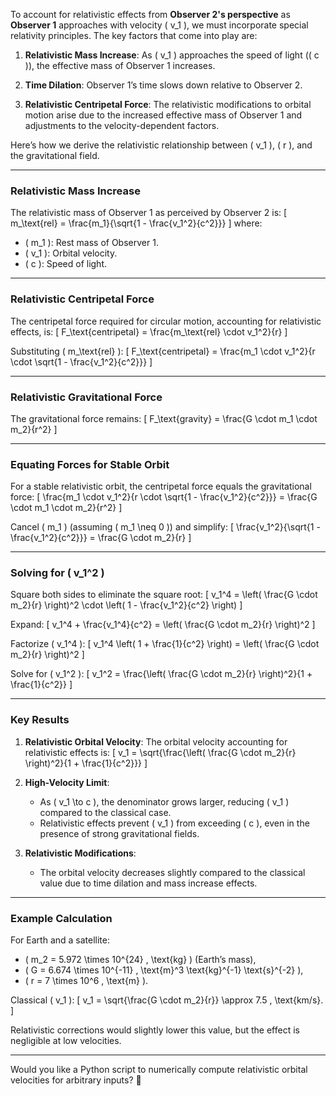 To account for relativistic effects from **Observer 2's perspective** as **Observer 1** approaches with velocity \( v_1 \), we must incorporate special relativity principles. The key factors that come into play are:

1. **Relativistic Mass Increase**:
   As \( v_1 \) approaches the speed of light (\( c \)), the effective mass of Observer 1 increases.

2. **Time Dilation**:
   Observer 1’s time slows down relative to Observer 2.

3. **Relativistic Centripetal Force**:
   The relativistic modifications to orbital motion arise due to the increased effective mass of Observer 1 and adjustments to the velocity-dependent factors.

Here’s how we derive the relativistic relationship between \( v_1 \), \( r \), and the gravitational field.

---

### **Relativistic Mass Increase**
The relativistic mass of Observer 1 as perceived by Observer 2 is:
\[
m_\text{rel} = \frac{m_1}{\sqrt{1 - \frac{v_1^2}{c^2}}}
\]
where:
- \( m_1 \): Rest mass of Observer 1.
- \( v_1 \): Orbital velocity.
- \( c \): Speed of light.

---

### **Relativistic Centripetal Force**
The centripetal force required for circular motion, accounting for relativistic effects, is:
\[
F_\text{centripetal} = \frac{m_\text{rel} \cdot v_1^2}{r}
\]

Substituting \( m_\text{rel} \):
\[
F_\text{centripetal} = \frac{m_1 \cdot v_1^2}{r \cdot \sqrt{1 - \frac{v_1^2}{c^2}}}
\]

---

### **Relativistic Gravitational Force**
The gravitational force remains:
\[
F_\text{gravity} = \frac{G \cdot m_1 \cdot m_2}{r^2}
\]

---

### **Equating Forces for Stable Orbit**
For a stable relativistic orbit, the centripetal force equals the gravitational force:
\[
\frac{m_1 \cdot v_1^2}{r \cdot \sqrt{1 - \frac{v_1^2}{c^2}}} = \frac{G \cdot m_1 \cdot m_2}{r^2}
\]

Cancel \( m_1 \) (assuming \( m_1 \neq 0 \)) and simplify:
\[
\frac{v_1^2}{\sqrt{1 - \frac{v_1^2}{c^2}}} = \frac{G \cdot m_2}{r}
\]

---

### **Solving for \( v_1^2 \)**
Square both sides to eliminate the square root:
\[
v_1^4 = \left( \frac{G \cdot m_2}{r} \right)^2 \cdot \left( 1 - \frac{v_1^2}{c^2} \right)
\]

Expand:
\[
v_1^4 + \frac{v_1^4}{c^2} = \left( \frac{G \cdot m_2}{r} \right)^2
\]

Factorize \( v_1^4 \):
\[
v_1^4 \left( 1 + \frac{1}{c^2} \right) = \left( \frac{G \cdot m_2}{r} \right)^2
\]

Solve for \( v_1^2 \):
\[
v_1^2 = \frac{\left( \frac{G \cdot m_2}{r} \right)^2}{1 + \frac{1}{c^2}}
\]

---

### **Key Results**
1. **Relativistic Orbital Velocity**:
   The orbital velocity accounting for relativistic effects is:
   \[
   v_1 = \sqrt{\frac{\left( \frac{G \cdot m_2}{r} \right)^2}{1 + \frac{1}{c^2}}}
   \]

2. **High-Velocity Limit**:
   - As \( v_1 \to c \), the denominator grows larger, reducing \( v_1 \) compared to the classical case.
   - Relativistic effects prevent \( v_1 \) from exceeding \( c \), even in the presence of strong gravitational fields.

3. **Relativistic Modifications**:
   - The orbital velocity decreases slightly compared to the classical value due to time dilation and mass increase effects.

---

### **Example Calculation**
For Earth and a satellite:
- \( m_2 = 5.972 \times 10^{24} \, \text{kg} \) (Earth’s mass),
- \( G = 6.674 \times 10^{-11} \, \text{m}^3 \text{kg}^{-1} \text{s}^{-2} \),
- \( r = 7 \times 10^6 \, \text{m} \).

Classical \( v_1 \):
\[
v_1 = \sqrt{\frac{G \cdot m_2}{r}} \approx 7.5 \, \text{km/s}.
\]

Relativistic corrections would slightly lower this value, but the effect is negligible at low velocities.

---

Would you like a Python script to numerically compute relativistic orbital velocities for arbitrary inputs? 🚀
